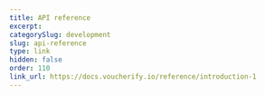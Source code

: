 ```yaml
---
title: API reference
excerpt: 
categorySlug: development
slug: api-reference
type: link
hidden: false
order: 110
link_url: https://docs.voucherify.io/reference/introduction-1
---
```


